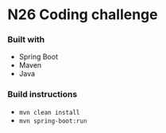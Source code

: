 # N26 Coding challenge

### Built with
* Spring Boot
* Maven
* Java

### Build instructions
* `mvn clean install`
* `mvn spring-boot:run`